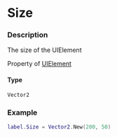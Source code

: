 # Size
### Description
The size of the UIElement

Property of [UIElement](/classes/UIElement/)

#### Type
`Vector2`

### Example
```lua
label.Size = Vector2.New(200, 50)
```
